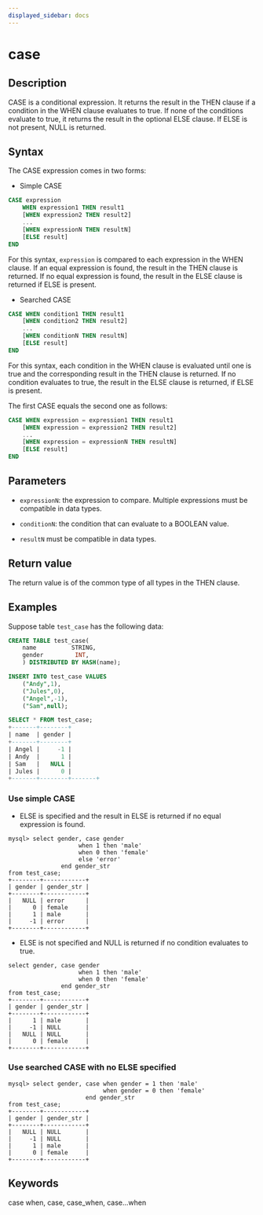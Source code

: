 ```yaml
---
displayed_sidebar: docs
---
```


# case

## Description

CASE is a conditional expression. It returns the result in the THEN clause if a condition in the WHEN clause evaluates to true. If none of the conditions evaluate to true, it returns the result in the optional ELSE clause. If ELSE is not present, NULL is returned.

## Syntax

The CASE expression comes in two forms:

- Simple CASE

```SQL
CASE expression
    WHEN expression1 THEN result1
    [WHEN expression2 THEN result2]
    ...
    [WHEN expressionN THEN resultN]
    [ELSE result]
END
```

For this syntax, `expression` is compared to each expression in the WHEN clause. If an equal expression is found, the result in the THEN clause is returned. If no equal expression is found, the result in the ELSE clause is returned if ELSE is present.

- Searched CASE

```SQL
CASE WHEN condition1 THEN result1
    [WHEN condition2 THEN result2]
    ...
    [WHEN conditionN THEN resultN]
    [ELSE result]
END
```

For this syntax, each condition in the WHEN clause is evaluated until one is true and the corresponding result in the THEN clause is returned. If no condition evaluates to true, the result in the ELSE clause is returned, if ELSE is present.

The first CASE equals the second one as follows:

```SQL
CASE WHEN expression = expression1 THEN result1
    [WHEN expression = expression2 THEN result2]
    ...
    [WHEN expression = expressionN THEN resultN]
    [ELSE result]
END
```

## Parameters

- `expressionN`: the expression to compare. Multiple expressions must be compatible in data types.

- `conditionN`: the condition that can evaluate to a BOOLEAN value.

- `resultN` must be compatible in data types.

## Return value

The return value is of the common type of all types in the THEN clause.

## Examples

Suppose table `test_case` has the following data:

```SQL
CREATE TABLE test_case(
    name          STRING,
    gender         INT,
    ) DISTRIBUTED BY HASH(name);

INSERT INTO test_case VALUES
    ("Andy",1),
    ("Jules",0),
    ("Angel",-1),
    ("Sam",null);

SELECT * FROM test_case;
+-------+--------+
| name  | gender |
+-------+--------+
| Angel |     -1 |
| Andy  |      1 |
| Sam   |   NULL |
| Jules |      0 |
+-------+--------+-------+
```

### Use simple CASE

- ELSE is specified and the result in ELSE is returned if no equal expression is found.

```plain
mysql> select gender, case gender 
                    when 1 then 'male'
                    when 0 then 'female'
                    else 'error'
               end gender_str
from test_case;
+--------+------------+
| gender | gender_str |
+--------+------------+
|   NULL | error      |
|      0 | female     |
|      1 | male       |
|     -1 | error      |
+--------+------------+
```

- ELSE is not specified and NULL is returned if no condition evaluates to true.

```plain
select gender, case gender 
                    when 1 then 'male'
                    when 0 then 'female'
               end gender_str
from test_case;
+--------+------------+
| gender | gender_str |
+--------+------------+
|      1 | male       |
|     -1 | NULL       |
|   NULL | NULL       |
|      0 | female     |
+--------+------------+
```

### Use searched CASE with no ELSE specified

```plain
mysql> select gender, case when gender = 1 then 'male'
                           when gender = 0 then 'female'
                      end gender_str
from test_case;
+--------+------------+
| gender | gender_str |
+--------+------------+
|   NULL | NULL       |
|     -1 | NULL       |
|      1 | male       |
|      0 | female     |
+--------+------------+
```

## Keywords

case when, case, case_when, case...when
